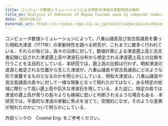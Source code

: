 ```yaml
---
title: コンピュータ数値シミュレーションによる明和大津波の挙動特性の解析
title_en: Analysis of behavior of Maywa Tsunami wave by computer numerical simulation
date: 2020/10/22
external_url: https://u-ryukyu.repo.nii.ac.jp/search?page=1&size=20&sort=-createdate&search_type=2&q=1657698443681&timestamp=1658722077.3386552
---
```

コンピュータ数値シミュレーションによって，八重山諸島及び宮古島諸島を襲った明和大津波（1771年）の挙動特性を調べる研究が，これまでに数多く行われている．それらの殆どは，島々の沿岸に対して，数値計算による津波遡上高と古文書記録に記された津波遡上高や津波石分布から想定される津波遡上高との比較を行うことを主目的としている．本研究では，遡上高の比較は行わず，明和津波の波源と推定される位置から生じた津波が，八重山諸島や宮古島諸島にどのような形で来襲するものとなるのかを明らかにしている．明和大津波は，八重山諸島や宮古島諸島の島々に対して一様な現象となって現れたのではなく，ある特定の地域に際だって高い遡上高や巨大な津波石を残している．また逆に，特定の島では津波の遡上高が周りの島々よりも極端に低いと判断されるような場合もある．本研究では，平面的な津波の挙動に焦点を当てて，空間的になぜ，そのような差異が現れたのかについて明らかにしている．

外部リンクの　Coastal Eng. をご参考ください。